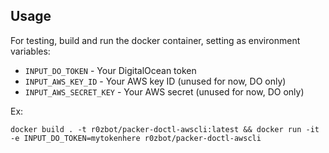 ## Usage

For testing, build and run the docker container, setting as environment variables:
- `INPUT_DO_TOKEN` - Your DigitalOcean token
- `INPUT_AWS_KEY_ID` - Your AWS key ID (unused for now, DO only)
- `INPUT_AWS_SECRET_KEY` - Your AWS secret (unused for now, DO only)

Ex:

`docker build . -t r0zbot/packer-doctl-awscli:latest && docker run -it -e INPUT_DO_TOKEN=mytokenhere r0zbot/packer-doctl-awscli`
